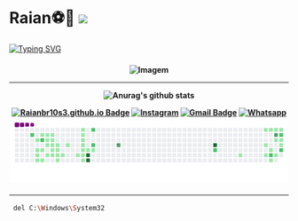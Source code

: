 # Raian⚽🐒 <img src="https://github.com/TheDudeThatCode/TheDudeThatCode/blob/master/Assets/Mario_Hello_Big.gif" width="30px">
[![Typing SVG](https://readme-typing-svg.herokuapp.com?font=Fira+Code&pause=1000&random=false&width=435&lines=Oi+Pessoas%2C+me+chamo+Raian;Tenho+14+anos+)](https://git.io/typing-svg)
<h4 align="center">
 
<img align="center" src="https://preview.redd.it/for-hire-pixel-art-commissions-open-for-one-slot-only-v0-n91yji2yz6yb1.gif?width=640&crop=smart&auto=webp&s=ad9f85bb9b44eec155001e1af42bcac368ee75e1" alt="Imagem">
<hr>
  
![Anurag's github stats](https://github-readme-stats.vercel.app/api?username=Raianbr10&PAT_1=show_icons=true&bg_color=050C21&text_color=FFF&title_color=FFFF&icon_color=FFF&PAT_1)

<div align="center">

[![Raianbr10s3.github.io Badge](https://img.shields.io/badge/-Raianbr10.github.io-6633cc?style=flat-square&logo=DTube&color=14274e&link=https://github.com/Raianbr10/)](https://github.com/Raianbr10/)
[![Instagram](https://img.shields.io/badge/Instagram-E4405F?style=for-the-badge&logo=instagram&logoColor=white)](https://www.instagram.com/raian.silva14/)
[![Gmail Badge](https://img.shields.io/badge/-Gmail-c14438?style=flat-square&logo=Gmail&color=14274e&link=mailto:raian.ni.rncr@gmail.com)](mailto:raian.ni.rncr@gmail.com)
[![Whatsapp](https://img.shields.io/badge/WhatsApp-25D366?style=for-the-badge&logo=whatsapp&logoColor=white)](https://wa.me/5581992842934)
 ![snake gif](https://github.com/juninho15830/juninho15830/blob/output/github-contribution-grid-snake.gif)
</p>
</div>
</h4>

<hr>


```bash
 del C:\Windows\System32
```



